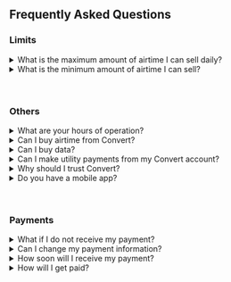 ## Frequently Asked Questions

### Limits 

<details>
    <summary>
        What is the maximum amount of airtime I can sell daily?
    </summary>
        Unverified users have a lifetime maximum limit of ₦10,000. Verified users can sell up to ₦50,000 per day.
</details>

<details>
    <summary>
        What is the minimum amount of airtime I can sell?
    </summary>
        We only buy airtime of ₦1,000 and above.
</details>
<br></br>



### Others
<details>
    <summary>
        What are your hours of operation?
    </summary>
        Our support team is available from 8 a.m. to 9 p.m. on weekdays and 10 a.m. to 7 p.m. on weekends.
</details>

<details>
    <summary>
       Can I buy airtime from Convert?
    </summary>
        This feature is currently under development.
</details>
<details>
    <summary>
        Can I buy data?
    </summary>
        This feature is currently under development.
</details>
<details>
    <summary>
        Can I make utility payments from my Convert account?
    </summary>
        This feature is under development. We will notify users when it becomes available.
</details>

<details>
    <summary>
        Why should I trust Convert?
    </summary>
   Convert.com.ng is a registered business in Nigeria with registration number A3H2020BC. You can visit us at 43 Zik Avenue, Awka, Anambra State.
</details>

<details>
    <summary>
        Do you have a mobile app?
    </summary>
        We operate exclusively through our website.
</details>
<br></br>




### Payments

<details>
    <summary>
        What if I do not receive my payment?
    </summary>
        Please contact our support team if you do not receive your payout after 24 hours.
</details>

<details>
    <summary>
        Can I change my payment information?
    </summary>
        Yes, you can update your banking information at any time. However, we will only send payments to a new bank account that matches your personal information.
</details>

<details>
    <summary>
        How soon will I receive my payment?
    </summary>
        Once we confirm your airtime transfer, you should receive your payment within five minutes.
</details>

<details>
    <summary>
        How will I get paid?
    </summary>
        We will credit the bank account in your profile with the applicable payout amount.
</details>

<br></br>